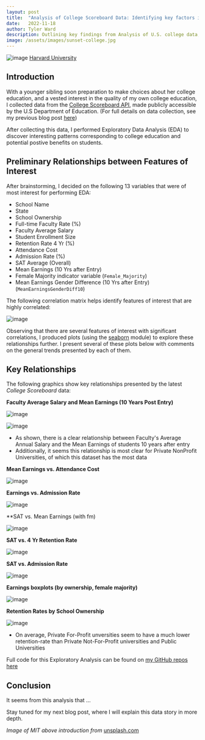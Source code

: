 ```yaml
---
layout: post
title:  "Analysis of College Scoreboard Data: Identifying key factors in Higher Education on student success"
date:   2022-11-18
author: Tyler Ward
description: Outlining key findings from Analysis of U.S. college data, this post helps us show what factors lead to high post grad earnings, student retention, gender equality in enrollment, and more!
image: /assets/images/sunset-college.jpg
---
```


![image](https://user-images.githubusercontent.com/112500643/202823443-d265ad1e-61f0-460c-a448-1ddeb28d48ec.png)
[Harvard University](https://www.forbes.com/sites/susanadams/2020/04/21/why-is-harvard-getting-9-million-in-stimulus-money-when-it-has-a-40-billion-endowment/?sh=511cc97c6f00)

## Introduction

With a younger sibling soon preparation to make choices about her college education, and a vested interest in the quality of my own college education, I collected data from the [College Scoreboard API](https://collegescorecard.ed.gov/data/documentation/), made publicly accessible by the U.S Department of Education. (For full details on data collection, see my previous blog post [here](https://runstats21.github.io/stat-386-projects/2022/10/17/webscraping-post.html))

After collecting this data, I performed Exploratory Data Analysis (EDA) to discover interesting patterns corresponding to college education and potential postive benefits on students.



## Preliminary Relationships between Features of Interest
After brainstorming, I decided on the following 13 variables that were of most interest for performing EDA:
* School Name
* State
* School Ownership
* Full-time Faculty Rate (%)
* Faculty Average Salary
* Student Enrollment Size
* Retention Rate 4 Yr (%)
* Attendance Cost
* Admission Rate (%)
* SAT Average (Overall)
* Mean Earnings (10 Yrs after Entry)
* Female Majority indicator variable (`Female_Majority`)
* Mean Earnings Gender Difference (10 Yrs after Entry) (`MeanEarningsGenderDiff10`)


The following correlation matrix helps identify features of interest that are highly correlated:

![image](https://user-images.githubusercontent.com/112500643/202818523-446f4156-446d-4481-af99-762322707ce3.png)

Observing that there are several features of interest with significant correlations, I produced plots (using the [seaborn](https://seaborn.pydata.org/) module) to explore these relationships further. I present several of these plots below with comments on the general trends presented by each of them.


## Key Relationships

The following graphics show key relationships presented by the latest *College Scoreboard* data:


**Faculty Average Salary and Mean Earnings (10 Years Post Entry)**

![image](https://user-images.githubusercontent.com/112500643/202822726-1694b4bd-ea7b-43a3-bda9-1283b8a01b41.png)


![image](https://user-images.githubusercontent.com/112500643/202822742-0456e77b-3445-4f80-a5a0-d539721233ae.png)


* As shown, there is a clear relationship between Faculty's Average Annual Salary and the Mean Earnings of students 10 years after entry
* Additionally, it seems this relationship is most clear for Private NonProfit Universities, of which this dataset has the most data




**Mean Earnings vs. Attendance Cost**

![image](https://user-images.githubusercontent.com/112500643/202822869-187a1a31-5a78-4628-9bb0-2b50b98dae19.png)


**Earnings vs. Admission Rate**

![image](https://user-images.githubusercontent.com/112500643/202822974-8419f85b-f893-4e64-8e1f-4c1b30e8f4ab.png)


**SAT vs. Mean Earnings (with fm)

![image](https://user-images.githubusercontent.com/112500643/202822810-c6914c1b-b24a-453f-842c-61beb078057b.png)


**SAT vs. 4 Yr Retention Rate**

![image](https://user-images.githubusercontent.com/112500643/202822847-c57e23c1-8150-4d50-adeb-ee03738109b6.png)

**SAT vs. Admission Rate**

![image](https://user-images.githubusercontent.com/112500643/202823349-a6c8ded8-fd76-4f43-b316-8c00b01d113d.png)



**Earnings boxplots (by ownership, female majority)**

![image](https://user-images.githubusercontent.com/112500643/202823162-0768b8b3-97b2-4acf-8fb8-294f7372431b.png)



**Retention Rates by School Ownership**

![image](https://user-images.githubusercontent.com/112500643/202823289-da31968a-23ef-4a46-be42-7648a59defcb.png)


* On average, Private For-Profit unversities seem to have a much lower retention-rate than Private Not-For-Profit universities and Public Universities 


Full code for this Exploratory Analysis can be found on [my GitHub repos](https://github.com/runstats21/college-score-card-analysis) [here](https://github.com/runstats21/college-score-card-analysis/blob/main/CollegeScorecardEDA.ipynb)

## Conclusion

It seems from this analysis that ...

Stay tuned for my next blog post, where I will explain this data story in more depth.

*Image of MIT above introduction from* [unsplash.com](https://unsplash.com/s/photos/harvard)
